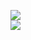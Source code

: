 [![](https://img.shields.io/badge/Made%20With-Github%20Spray-lightgrey.svg?style=for-the-badge&logo=github)](https://github.com/Annihil/github-spray#30874)  
[![](https://i.imgur.com/2DrTn0Z.gif)](https://github.com/Annihil/github-spray)